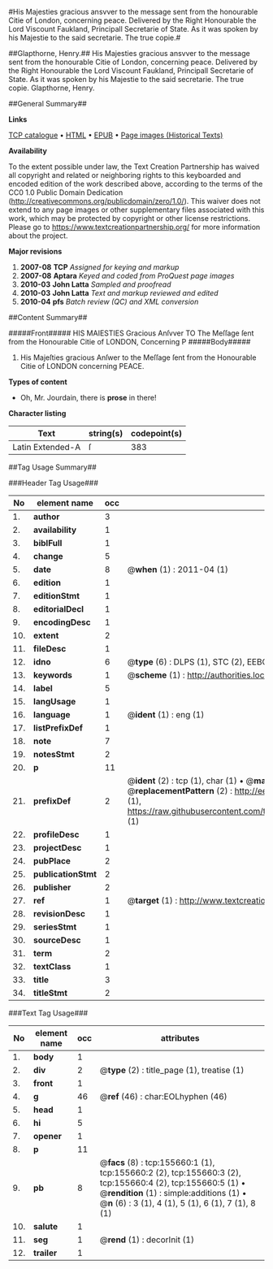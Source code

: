 #His Majesties gracious ansvver to the message sent from the honourable Citie of London, concerning peace. Delivered by the Right Honourable the Lord Viscount Faukland, Principall Secretarie of State. As it was spoken by his Majestie to the said secretarie. The true copie.#

##Glapthorne, Henry.##
His Majesties gracious ansvver to the message sent from the honourable Citie of London, concerning peace. Delivered by the Right Honourable the Lord Viscount Faukland, Principall Secretarie of State. As it was spoken by his Majestie to the said secretarie. The true copie.
Glapthorne, Henry.

##General Summary##

**Links**

[TCP catalogue](http://www.ota.ox.ac.uk/tcp/)  • 
[HTML](http://tei.it.ox.ac.uk/tcp/Texts-HTML/free/A78/A78795.html)  • 
[EPUB](http://tei.it.ox.ac.uk/tcp/Texts-EPUB/free/A78/A78795.epub) • 
[Page images (Historical Texts)](https://historicaltexts.jisc.ac.uk/eebo-99872806e)

**Availability**

To the extent possible under law, the Text Creation Partnership has waived all copyright and related or neighboring rights to this keyboarded and encoded edition of the work described above, according to the terms of the CC0 1.0 Public Domain Dedication (http://creativecommons.org/publicdomain/zero/1.0/). This waiver does not extend to any page images or other supplementary files associated with this work, which may be protected by copyright or other license restrictions. Please go to https://www.textcreationpartnership.org/ for more information about the project.

**Major revisions**

1. __2007-08__ __TCP__ *Assigned for keying and markup*
1. __2007-08__ __Aptara__ *Keyed and coded from ProQuest page images*
1. __2010-03__ __John Latta__ *Sampled and proofread*
1. __2010-03__ __John Latta__ *Text and markup reviewed and edited*
1. __2010-04__ __pfs__ *Batch review (QC) and XML conversion*

##Content Summary##

#####Front#####
HIS
MAIESTIES
Gracious Anſvver
TO
The Meſſage ſent from the Honourable
Citie of
LONDON,
Concerning
P
#####Body#####

1. His Majeſties gracious Anſwer to
the Meſſage ſent from the Honourable
Citie of LONDON concerning
PEACE.

**Types of content**

  * Oh, Mr. Jourdain, there is **prose** in there!

**Character listing**


|Text|string(s)|codepoint(s)|
|---|---|---|
|Latin Extended-A|ſ|383|

##Tag Usage Summary##

###Header Tag Usage###

|No|element name|occ|attributes|
|---|---|---|---|
|1.|__author__|3||
|2.|__availability__|1||
|3.|__biblFull__|1||
|4.|__change__|5||
|5.|__date__|8| @__when__ (1) : 2011-04 (1)|
|6.|__edition__|1||
|7.|__editionStmt__|1||
|8.|__editorialDecl__|1||
|9.|__encodingDesc__|1||
|10.|__extent__|2||
|11.|__fileDesc__|1||
|12.|__idno__|6| @__type__ (6) : DLPS (1), STC (2), EEBO-CITATION (1), PROQUEST (1), VID (1)|
|13.|__keywords__|1| @__scheme__ (1) : http://authorities.loc.gov/ (1)|
|14.|__label__|5||
|15.|__langUsage__|1||
|16.|__language__|1| @__ident__ (1) : eng (1)|
|17.|__listPrefixDef__|1||
|18.|__note__|7||
|19.|__notesStmt__|2||
|20.|__p__|11||
|21.|__prefixDef__|2| @__ident__ (2) : tcp (1), char (1)  •  @__matchPattern__ (2) : ([0-9\-]+):([0-9IVX]+) (1), (.+) (1)  •  @__replacementPattern__ (2) : http://eebo.chadwyck.com/downloadtiff?vid=$1&page=$2 (1), https://raw.githubusercontent.com/textcreationpartnership/Texts/master/tcpchars.xml#$1 (1)|
|22.|__profileDesc__|1||
|23.|__projectDesc__|1||
|24.|__pubPlace__|2||
|25.|__publicationStmt__|2||
|26.|__publisher__|2||
|27.|__ref__|1| @__target__ (1) : http://www.textcreationpartnership.org/docs/. (1)|
|28.|__revisionDesc__|1||
|29.|__seriesStmt__|1||
|30.|__sourceDesc__|1||
|31.|__term__|2||
|32.|__textClass__|1||
|33.|__title__|3||
|34.|__titleStmt__|2||


###Text Tag Usage###

|No|element name|occ|attributes|
|---|---|---|---|
|1.|__body__|1||
|2.|__div__|2| @__type__ (2) : title_page (1), treatise (1)|
|3.|__front__|1||
|4.|__g__|46| @__ref__ (46) : char:EOLhyphen (46)|
|5.|__head__|1||
|6.|__hi__|5||
|7.|__opener__|1||
|8.|__p__|11||
|9.|__pb__|8| @__facs__ (8) : tcp:155660:1 (1), tcp:155660:2 (2), tcp:155660:3 (2), tcp:155660:4 (2), tcp:155660:5 (1)  •  @__rendition__ (1) : simple:additions (1)  •  @__n__ (6) : 3 (1), 4 (1), 5 (1), 6 (1), 7 (1), 8 (1)|
|10.|__salute__|1||
|11.|__seg__|1| @__rend__ (1) : decorInit (1)|
|12.|__trailer__|1||
